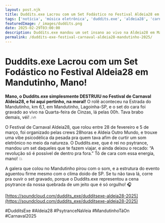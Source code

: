 ```yaml
---
layout: post.njk
title: Duddits.exe Lacrou com um Set Fodástico no Festival Aldeia28 em Mandutinho!
tags: ['notícia', 'música eletrônica', 'duddits.exe', 'aldeia28', 'carnaval', 'psytrance']
featuredImage: /_images/duddits.png
date: 2025-02-29T03:00:00
description: Duddits.exe mandou um set insano ao vivo na Aldeia28 em Mandutinho durante o Carnaval 2025
permalink: /duddits-exe-festival-carnaval-aldeia28-mandutinho-2025/
---
```


# Duddits.exe Lacrou com um Set Fodástico no Festival Aldeia28 em Mandutinho, Mano!

**Mano, o Duddits.exe simplesmente DESTRUIU no Festival de Carnaval Aldeia28, e foi aqui pertinho, na moral!** O rolê aconteceu na Estrada do Mandutinho, km 6,1, em Mandutinho, Lagoinha-SP, e o set do cara foi gravado ao vivo na Quarta-feira de Cinzas, lá pelas 00h. Tava brabo demais, véi! 🎶🔥

O Festival de Carnaval Aldeia28, que rolou entre 28 de fevereiro e 5 de março, foi organizado pelas crews 28horas e Aldeia Outro Mundo, e trouxe uma vibe psicodélica da pesada pra quem tava afim de curtir um som eletrônico no meio da natureza. O Duddits.exe, que é rei no psytrance, mandou um set daqueles que te fazem viajar, e ainda deixou o recado: “A revolução só é possível de dentro pra fora.” Tô de cara com essa energia, mano! 💥

A galera que colou no Mandutinho pirou com o som, e a estrutura do evento aguentou firme mesmo com o clima doido de SP. Se tu não tava lá, corre pra ouvir o set gravado, porque o Duddits.exe representou a cena psytrance da nossa quebrada de um jeito que é só orgulho! 🎧

[https://soundcloud.com/duddits_exe/dudditsexe-aldeia28-2025](https://soundcloud.com/duddits_exe/dudditsexe-aldeia28-2025)

#DudditsExe #Aldeia28 #PsytranceNaVeia #MandutinhoTáOn #Carnaval2025